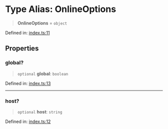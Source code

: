 # Type Alias: OnlineOptions

> **OnlineOptions** = `object`

Defined in: [index.ts:11](https://github.com/benallfree/lab13/blob/9ac0af7da9640b4b5437ad34793eec1f82ae6b92/sdk/src/online/index.ts#L11)

## Properties

### global?

> `optional` **global**: `boolean`

Defined in: [index.ts:13](https://github.com/benallfree/lab13/blob/9ac0af7da9640b4b5437ad34793eec1f82ae6b92/sdk/src/online/index.ts#L13)

***

### host?

> `optional` **host**: `string`

Defined in: [index.ts:12](https://github.com/benallfree/lab13/blob/9ac0af7da9640b4b5437ad34793eec1f82ae6b92/sdk/src/online/index.ts#L12)
